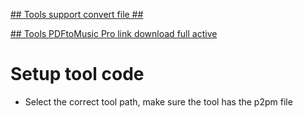 [## Tools support convert file ##](https://www.myriad-online.com/resources/docs/pdftomusicpro/english/command.htm)

[## Tools PDFtoMusic Pro link download full active](https://drive.google.com/drive/u/4/my-drive)

# Setup tool code
- Select the correct tool path, make sure the tool has the p2pm file

